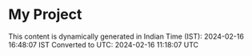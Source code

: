# My Project

This content is dynamically generated in Indian Time (IST): 2024-02-16 16:48:07 IST
Converted to UTC: 2024-02-16 11:18:07 UTC
